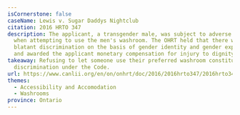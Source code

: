 ```yaml
---
isCornerstone: false
caseName: Lewis v. Sugar Daddys Nightclub
citation: 2016 HRTO 347
description: The applicant, a transgender male, was subject to adverse treatment
  when attempting to use the men's washroom. The OHRT held that there was
  blatant discrimination on the basis of gender identity and gender expression,
  and awarded the applicant monetary compensation for injury to dignity.
takeaway: Refusing to let someone use their preferred washroom constitutes
  discrimination under the Code.
url: https://www.canlii.org/en/on/onhrt/doc/2016/2016hrto347/2016hrto347.html?resultIndex=2
themes:
  - Accessibility and Accomodation
  - Washrooms
province: Ontario
---
```

